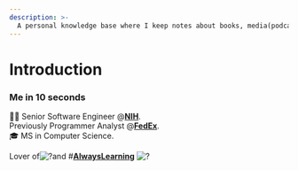 ```yaml
---
description: >-
  A personal knowledge base where I keep notes about books, media(podcasts/videos/articles), and courses that I am interested in.
---
```


# Introduction

### **Me in 10 seconds**

👨‍💻 Senior Software Engineer @[**NIH**](https://twitter.com/NIH).   
Previously Programmer Analyst @[**FedEx**](https://twitter.com/FedEx).   
🎓 MS in Computer Science.

Lover of![?](https://abs.twimg.com/emoji/v2/72x72/1f375.png)and \#[**AlwaysLearning**](https://twitter.com/hashtag/AlwaysLearning?src=hash) ![?](https://abs.twimg.com/emoji/v2/72x72/1f4af.png)

